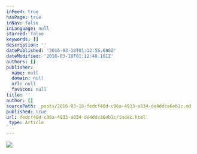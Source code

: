 ```yaml
---
inFeed: true
hasPage: true
inNav: false
inLanguage: null
starred: false
keywords: []
description: ''
datePublished: '2016-03-18T01:12:55.686Z'
dateModified: '2016-03-18T01:12:48.161Z'
authors: []
publisher:
  name: null
  domain: null
  url: null
  favicon: null
title: ''
author: []
sourcePath: _posts/2016-03-18-fedcf40d-c96a-4933-a834-de4ddca6eb1c.md
published: true
url: fedcf40d-c96a-4933-a834-de4ddca6eb1c/index.html
_type: Article

---
```

![](https://the-grid-user-content.s3-us-west-2.amazonaws.com/9de70e08-14c4-4e0e-8881-5dc4085a3acd.jpg)